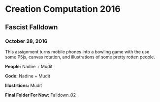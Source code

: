 # Creation Computation 2016

## Fascist Falldown
### October 28, 2016

<p>This assignment turns mobile phones into a bowling game with the use some P5js, canvas rotation, and illustrations of some pretty rotten people.</p> 
<p><b>People:</b> Nadne + Mudit</p>
<p><b>Code:</b> Nadine + Mudit</p>
<p><b>Illustrtions:</b>  Mudit </p>
<p><b>Final Folder For Now:</b> Falldown_02</p>